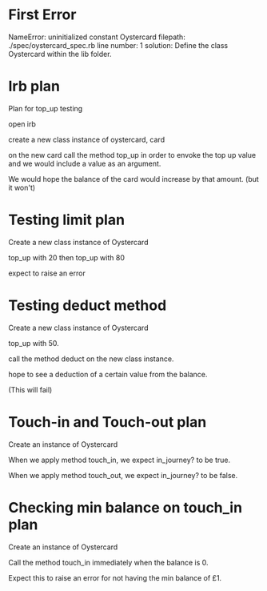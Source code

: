 # First Error

NameError: uninitialized constant Oystercard
filepath: ./spec/oystercard_spec.rb
line number: 1
solution: Define the class Oystercard within the lib folder.

# Irb plan

Plan for top_up testing

open irb 

create a new class instance of oystercard, card

on the new card call the method top_up in order to envoke the top up value and we would include a value as an argument.

We would hope the balance of the card would increase by that amount. (but it won't)

# Testing limit plan

Create a new class instance of Oystercard

top_up with 20 then top_up with 80

expect to raise an error

# Testing deduct method

Create a new class instance of Oystercard

top_up with 50.

call the method deduct on the new class instance.

hope to see a deduction of a certain value from the balance.

(This will fail)

# Touch-in and Touch-out plan

Create an instance of Oystercard

When we apply method touch_in, we expect in_journey? to be true.

When we apply method touch_out, we expect in_journey? to be false.

# Checking min balance on touch_in plan

Create an instance of Oystercard

Call the method touch_in immediately when the balance is 0. 

Expect this to raise an error for not having the min balance of £1.



